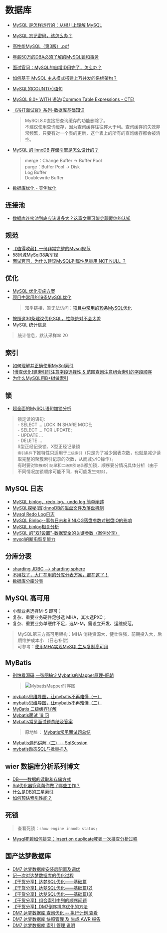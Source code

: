 # 数据库
* [MySQL 是怎样运行的：从根儿上理解 MySQL](https://juejin.im/book/5bffcbc9f265da614b11b731/section/5c238f0851882521eb44c51f)
* [MySQL 忘记密码，该怎么办？](https://mp.weixin.qq.com/s?__biz=MzI4NDY5Mjc1Mg==&mid=2247488938&idx=2&sn=919f345ea5dfa6a4b2f5e042c94d4d19)
* [高性能MySQL（第3版）.pdf](https://ghost.oss.sherlocky.com/learning/mysql/%E9%AB%98%E6%80%A7%E8%83%BDMySQL%EF%BC%88%E7%AC%AC3%E7%89%88%EF%BC%89.pdf)
* [年薪50万的DBA必须了解的MySQL锁和事务](https://mp.weixin.qq.com/s?__biz=MzI4NTA1MDEwNg==&mid=2650779014&idx=1&sn=05ceda0ad2c54a4c7d3983692b8c0789)
* [面试官问：MySQL的自增ID用完了，怎么办？](https://mp.weixin.qq.com/s?__biz=MzIwMzY1OTU1NQ==&mid=2247487265&idx=1&sn=46029e2d4c630635fd7636141dd90d23)
* [如何基于 MySQL 主从模式搭建上万并发的系统架构？](https://my.oschina.net/u/4205711/blog/3104493)
* [MySQL的COUNT(*)语句](https://mp.weixin.qq.com/s?__biz=MzI3NzE0NjcwMg==&mid=2650124956&idx=1&sn=3bce85cdc1768f71b4332ba8f25278b0)
* [MySQL 8.0+ WITH 语法(Common Table Expressions - CTE)](https://gblog.sherlocky.com/mysql-8-cte/)
* [《吊打面试官》系列-数据库基础知识](https://mp.weixin.qq.com/s/NDL1Q6nqdPq5oMBWSpq4ug)
  > MySQL8.0直接把查询缓存的功能删除了。  
  > 不建议使用查询缓存，因为查询缓存往往弊大于利。查询缓存的失效非常频繁，只要有对一个表的更新，这个表上的所有的查询缓存都会被清空。
* [MySQL 的 InnoDB 存储引擎是怎么设计的？](https://mp.weixin.qq.com/s/wr2gJGQSA8QH_lmPh1XOkw)
  > merge：Change Buffer -> Buffer Pool  
  > purge：Buffer Pool -> Disk  
  > Log Buffer  
  > Doublewrite Buffer

* [数据库优化 - 实例优化](https://mp.weixin.qq.com/s?__biz=Mzg3NjE0ODM2NA==&mid=2247483796&idx=1&sn=fe5fbf12670ffd06149b26edc06026fd)

## 连接池
 * [数据库连接池到底应该设多大？这篇文章可能会颠覆你的认知](https://www.jianshu.com/p/a8f653fc0c54)

## 规范
* [【值得收藏】一份非常完整的Mysql规范](https://www.jianshu.com/p/d7d57b6fb7dd)
* [58同城MySql38条军规](http://mp.weixin.qq.com/s?__biz=MjM5ODYxMDA5OQ==&mid=2651959906&idx=1&sn=2cbdc66cfb5b53cf4327a1e0d18d9b4a)
* [面试官问，为什么建议MySQL列属性尽量用 NOT NULL ？](https://mp.weixin.qq.com/s?__biz=MzIwMzY1OTU1NQ==&mid=2247486868&idx=1&sn=b3b17886e89f696c2a0e4aa593329554)

## 优化
* [MySQL 优化实施方案](https://www.cnblogs.com/clsn/p/8214048.html)
* [项目中常用的19条MySQL优化](https://segmentfault.com/a/1190000012155267)
  > 知乎链接，暂无法访问：[项目中常用的19条MySQL优化](https://zhuanlan.zhihu.com/p/49888088)
* [按照这30条建议优化SQL，性能绝对不会太差](https://mp.weixin.qq.com/s?__biz=Mzg3NjIxMjA1Ng==&mid=2247484182&idx=1&sn=776c152b7bff8df6c176cadfc620d9df)
* MySQL 统计信息
 > 统计信息，默认采样率 20 

## 索引
  * [如何理解并正确使用MySql索引](https://my.oschina.net/feinik/blog/1305784)
  * [[慢查优化]建索引时注意字段选择性 & 范围查询注意组合索引的字段顺序](https://my.oschina.net/zhengyun/blog/162985) 
  * [为什么MySQL用B+树做索引](https://mp.weixin.qq.com/s?__biz=MzI3NzE0NjcwMg==&mid=2650125030&idx=1&sn=1c2a09a80547159b336e7ea25d7f4955)

## 锁
  * [超全面的MySQL语句加锁分析](https://mp.weixin.qq.com/s?__biz=MzIxMjE5MTE1Nw==&mid=2653198050&idx=2&sn=68a6594ac35976532ad6a0eec6dc06dd)
  > 锁定读的语句:  
    - SELECT ... LOCK IN SHARE MODE;  
    - SELECT ... FOR UPDATE;  
    - UPDATE ...  
    - DELETE ...  
  > S型正经记录锁、X型正经记录锁  
  > ``索引条件``下推特性只适用于``二级索引``（只是为了减少回表次数，也就是减少读取完整的聚簇索引记录的次数，从而减少IO操作）。  
  > 有时要对``聚簇索引记录``和``二级索引记录``都加锁，顺序要分情况具体分析（由于不同情况加锁顺序可能不同，有可能发生``死锁``）。
  
## MySQL 日志
  * [MySQL binlog、redo log、undo log 简单阐述](https://mp.weixin.qq.com/s/Lx4TNPLQzYaknR7D3gmOmQ)
  * [MySQL探秘(四):InnoDB的磁盘文件及落盘机制](https://www.jianshu.com/p/e546ea1fc067)
  * [Mysql Redo Log日志](https://blog.csdn.net/longgeqiaojie304/article/details/98869707)
  * [MySQL Binlog--事务日志和BINLOG落盘参数对磁盘IO的影响](https://www.cnblogs.com/gaogao67/p/11023837.html)
  * [MySQL binlog相关分析](https://www.cnblogs.com/geaozhang/p/7401416.html)
  * [MySQL 的"双1设置"-数据安全的关键参数（案例分享）](https://www.cnblogs.com/kevingrace/p/10441086.html)
  * [mysql的断电恢复能力](https://www.jianshu.com/p/a32762bb11be)

## 分库分表
  * [sharding JDBC --> sharding sphere](https://shardingsphere.apache.org/document/current/cn/quick-start/sharding-jdbc-quick-start/)
  * [不用找了，大厂在用的分库分表方案，都在这了！](https://mp.weixin.qq.com/s?__biz=MzUzMTA2NTU2Ng==&mid=2247487697&idx=1&sn=05c90f0436500d9ea8f68555b07155e3)
  * [数据库分库分表](http://www.cnblogs.com/405845829qq/p/7552736.html)

## MySQL 高可用
  * 小型业务选择M-S 即可；
  * 复杂、重要业务硬件足够选 MHA，其次选PXC；
  * 复杂、重要业务单硬件不足，选M-M，需设立开发、运维规范。
  > MySQL第三方高可用架构：MHA 消耗资源大，健壮性强，前期投入大，后期维护成本小 （日志补偿）  
  可参考：[使用MHA实现MySQL主从复制高可用](https://blog.csdn.net/wzy0623/article/details/81304654)

## MyBatis 
  * [别怕看源码,一张图搞定Mybatis的Mapper原理-肥朝](https://www.jianshu.com/p/419ce7b5c1ce)
    > ![MybatisMapper时序图](https://ghost.oss.sherlocky.com/FoB0EZUy5htr0RZ1Q7yoIfRIJ5Eu-halo)
  * [mybatis思维导图，让mybatis不再难懂（一）](https://my.oschina.net/u/3080373/blog/880501)
  * [mybatis思维导图，让mybatis不再难懂（二）](https://my.oschina.net/u/3080373/blog/884176)
  * [MyBatis 二级缓存详解](https://mp.weixin.qq.com/s/sQLnePy2hMPkCB7xYz3qEQ)
  * [Mybatis面试 18 问](/archives/mybatis)
  * [Mybatis常见面试题总结及答案](https://mp.weixin.qq.com/s/g2VxzeZhJngy4Q-WZCw4EQ)
    > 原地址： [Mybatis常见面试题总结](https://blog.csdn.net/a745233700/article/details/80977133)
  * [Mybatis源码讲解（三）-- SqlSession](https://mp.weixin.qq.com/s?__biz=MzU3NzczMTAzMg==&mid=2247487402&idx=1&sn=f805e2141f2ef953bdb31218ef75a9ba)
  * [mybatis动态SQL与批量插入](https://juejin.im/post/5e959b355188257382099074)
  
## wier 数据库分析系列博文
  * [DB——数据的读取和存储方式](https://my.oschina.net/u/1859679/blog/1581379)
  * [Sql优化器究竟帮你做了哪些工作？](https://my.oschina.net/u/1859679/blog/1586098)
  * [什么是DB的三星索引](https://my.oschina.net/u/1859679/blog/1589575)
  * [如何预估索引性能？](https://my.oschina.net/u/1859679/blog/1592538)
  
## 死锁
> 查看死锁：```show engine innodb status;```

 * [Mysql死锁如何排查：insert on duplicate死锁一次排查分析过程](https://juejin.im/post/5d483e66518825052734b15a)

## 国产达梦数据库
  * [DM7 达梦数据库安装后配置及调优](//halo.sherlocky.com/archives/dm7-setup-optimize)
  * [记一次对达梦数据库的优化过程](https://hacpai.com/article/1574159839794#慢-SQL-优化)
  * [【干货分享】达梦SQL优化——基础篇](http://www.dameng.com/teachers_view.aspx?TypeId=183&Id=1027)
  * [【干货分享】达梦SQL优化——基础篇(2)](http://www.dameng.com/teachers_view.aspx?TypeId=183&Id=1030)
  * [【干货分享】达梦SQL优化——基础篇(3)](http://www.dameng.com/teachers_view.aspx?TypeId=183&Id=1036)
  * [【干货分享】组合索引中列的顺序问题](https://mp.weixin.qq.com/s?__biz=MzIwNTEyMTgzNw==&mid=2652655003&idx=1&sn=2665f03fa0ed784fcefa82b76a49b528)
  * [【干货分享】DM7倒序排序优化的方法](https://mp.weixin.qq.com/s?__biz=MzIwNTEyMTgzNw==&mid=2652656812&idx=2&sn=fb38d1090d7a2dd42fa9f86fb2e8a13b)
  * [DM7 达梦数据库 查询优化 -- 执行计划 查看](https://www.cndba.cn/cndba/dave/article/3630)
  * [DM7 达梦数据库 快照管理 及 生成 AWR 报告](https://www.cndba.cn/dave/article/3616)
  * [DM7 达梦数据库 索引 管理 说明](https://www.cndba.cn/dave/article/3585)
